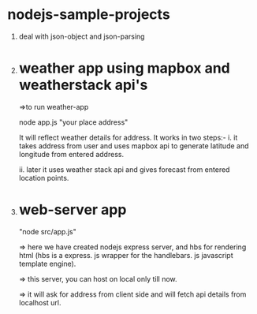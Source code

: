 # nodejs-sample-projects

1.  deal with json-object and json-parsing
2.  # weather app using mapbox and weatherstack api's

    =>to run weather-app

    node app.js "your place address"

    It will reflect weather details for address. It works in two steps:-
    i. it takes address from user and uses mapbox api to generate latitude and longitude from entered address.

    ii. later it uses weather stack api and gives forecast from entered location points.

3.  # web-server app

    "node src/app.js"

    => here we have created nodejs express server, and hbs for rendering html (hbs is a express. js wrapper for the handlebars. js javascript template engine).

    => this server, you can host on local only till now.

    => it will ask for address from client side and will fetch api details from localhost url.
